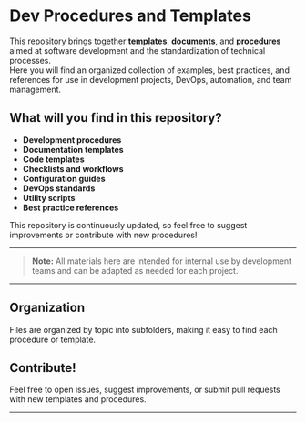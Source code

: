 # Dev Procedures and Templates

This repository brings together **templates**, **documents**, and **procedures** aimed at software development and the standardization of technical processes.  
Here you will find an organized collection of examples, best practices, and references for use in development projects, DevOps, automation, and team management.

## What will you find in this repository?

- **Development procedures**
- **Documentation templates**
- **Code templates**
- **Checklists and workflows**
- **Configuration guides**
- **DevOps standards**
- **Utility scripts**
- **Best practice references**

This repository is continuously updated, so feel free to suggest improvements or contribute with new procedures!

---

> **Note:** All materials here are intended for internal use by development teams and can be adapted as needed for each project.

---

## Organization

Files are organized by topic into subfolders, making it easy to find each procedure or template.

## Contribute!

Feel free to open issues, suggest improvements, or submit pull requests with new templates and procedures.

---
